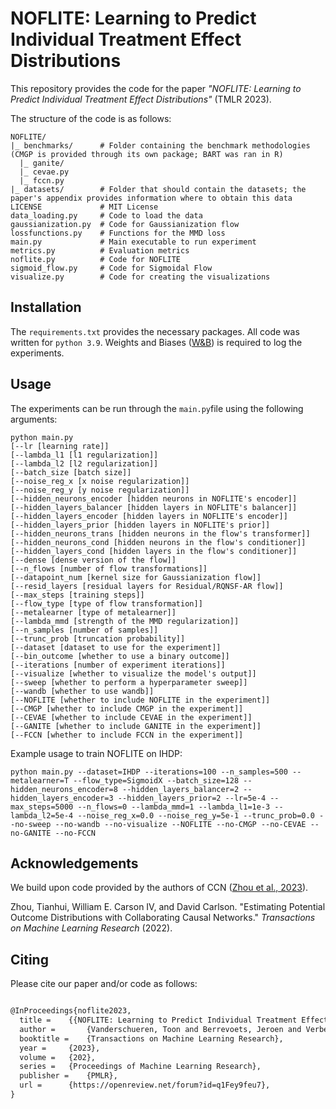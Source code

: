 # NOFLITE: Learning to Predict Individual Treatment Effect Distributions

This repository provides the code for the paper _"NOFLITE: Learning to Predict Individual Treatment Effect Distributions"_ (TMLR 2023). 

The structure of the code is as follows:
```
NOFLITE/
|_ benchmarks/      # Folder containing the benchmark methodologies (CMGP is provided through its own package; BART was ran in R)
  |_ ganite/        
  |_ cevae.py        
  |_ fccn.py        
|_ datasets/        # Folder that should contain the datasets; the paper's appendix provides information where to obtain this data
LICENSE             # MIT License
data_loading.py     # Code to load the data
gaussianization.py  # Code for Gaussianization flow
lossfunctions.py    # Functions for the MMD loss
main.py             # Main executable to run experiment
metrics.py          # Evaluation metrics
noflite.py          # Code for NOFLITE
sigmoid_flow.py     # Code for Sigmoidal Flow
visualize.py        # Code for creating the visualizations

```

## Installation
The ```requirements.txt``` provides the necessary packages.
All code was written for ```python 3.9```.
Weights and Biases ([W&B](https://wandb.com)) is required to log the experiments. 

## Usage
The experiments can be run through the ```main.py```file using the following arguments:
```
python main.py
[--lr [learning rate]]
[--lambda_l1 [l1 regularization]]
[--lambda_l2 [l2 regularization]]
[--batch_size [batch size]]
[--noise_reg_x [x noise regularization]]
[--noise_reg_y [y noise regularization]]
[--hidden_neurons_encoder [hidden neurons in NOFLITE's encoder]]
[--hidden_layers_balancer [hidden layers in NOFLITE's balancer]]
[--hidden_layers_encoder [hidden layers in NOFLITE's encoder]]
[--hidden_layers_prior [hidden layers in NOFLITE's prior]]
[--hidden_neurons_trans [hidden neurons in the flow's transformer]]
[--hidden_neurons_cond [hidden neurons in the flow's conditioner]]
[--hidden_layers_cond [hidden layers in the flow's conditioner]]
[--dense [dense version of the flow]]
[--n_flows [number of flow transformations]]
[--datapoint_num [kernel size for Gaussianization flow]]
[--resid_layers [residual layers for Residual/RQNSF-AR flow]]
[--max_steps [training steps]]
[--flow_type [type of flow transformation]]
[--metalearner [type of metalearner]]
[--lambda_mmd [strength of the MMD regularization]]
[--n_samples [number of samples]]
[--trunc_prob [truncation probability]]
[--dataset [dataset to use for the experiment]]
[--bin_outcome [whether to use a binary outcome]]
[--iterations [number of experiment iterations]]
[--visualize [whether to visualize the model's output]]
[--sweep [whether to perform a hyperparameter sweep]]
[--wandb [whether to use wandb]]
[--NOFLITE [whether to include NOFLITE in the experiment]]
[--CMGP [whether to include CMGP in the experiment]]
[--CEVAE [whether to include CEVAE in the experiment]]
[--GANITE [whether to include GANITE in the experiment]]
[--FCCN [whether to include FCCN in the experiment]]

```
Example usage to train NOFLITE on IHDP:

```python main.py --dataset=IHDP --iterations=100 --n_samples=500 --metalearner=T --flow_type=SigmoidX --batch_size=128 --hidden_neurons_encoder=8 --hidden_layers_balancer=2 --hidden_layers_encoder=3 --hidden_layers_prior=2 --lr=5e-4 --max_steps=5000 --n_flows=0 --lambda_mmd=1 --lambda_l1=1e-3 --lambda_l2=5e-4 --noise_reg_x=0.0 --noise_reg_y=5e-1 --trunc_prob=0.0 --no-sweep --no-wandb --no-visualize --NOFLITE --no-CMGP --no-CEVAE --no-GANITE --no-FCCN```

## Acknowledgements
We build upon code provided by the authors of CCN ([Zhou et al., 2023](https://openreview.net/forum?id=q1Fey9feu7)). 

Zhou, Tianhui, William E. Carson IV, and David Carlson. "Estimating Potential Outcome Distributions with Collaborating Causal Networks." _Transactions on Machine Learning Research_ (2022).

## Citing
Please cite our paper and/or code as follows:
```tex

@InProceedings{noflite2023,
  title = 	 {{NOFLITE: Learning to Predict Individual Treatment Effect Distributions}},
  author =       {Vanderschueren, Toon and Berrevoets, Jeroen and Verbeke, Wouter},
  booktitle = 	 {Transactions on Machine Learning Research},
  year = 	 {2023},
  volume = 	 {202},
  series = 	 {Proceedings of Machine Learning Research},
  publisher =    {PMLR},
  url =      {https://openreview.net/forum?id=q1Fey9feu7},
}
```
